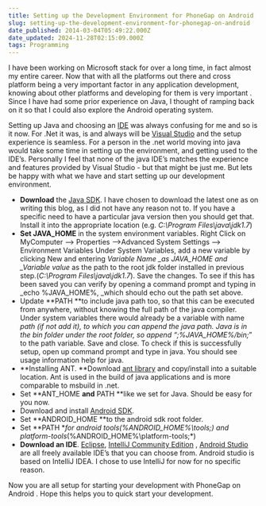 ```yaml
---
title: Setting up the Development Environment for PhoneGap on Android
slug: setting-up-the-development-environment-for-phonegap-on-android
date_published: 2014-03-04T05:49:22.000Z
date_updated: 2024-11-28T02:15:09.000Z
tags: Programming
---
```


I have been working on Microsoft stack for over a long time, in fact almost my entire career. Now that with all the platforms out there and cross platform being a very important factor in any application development, knowing about other platforms and developing for them is very important . Since I have had some prior experience on Java, I thought of ramping back on it so that I could also explore the Android operating system.

Setting up Java and choosing an [IDE](http://en.wikipedia.org/wiki/Integrated_development_environment) was always confusing for me and so is it now. For .Net it was, is and always will be [Visual Studio](http://www.visualstudio.com/) and the setup experience is seamless. For a person in the .net world moving into java would take some time in setting up the environment, and getting used to the IDE’s. Personally I feel that none of the java IDE’s matches the experience and features provided by Visual Studio - but that might be just me. But lets be happy with what we have and start setting up our development environment.

- **Download** the [Java SDK](http://www.oracle.com/technetwork/java/javase/downloads/jdk7-downloads-1880260.html). I have chosen to download the latest one as on writing this blog, as I did not have any reason not to. If you have a specific need to have a particular java version then you should get that. Install it into the appropriate location (e.g. *C:\Program Files\java\jdk1.7*)
- **Set JAVA_HOME** in the system environment variables. Right Click on MyComputer –> Properties –>Advanced System Settings –> Environment Variables Under System Variables, add a new variable by clicking New and entering *Variable Name _as JAVA_HOME and _Variable value* as the path to the root jdk folder installed in previous step.(*C:\Program Files\java\jdk1.7*). Save the changes. To see if this has been saved you can verify by opening a command prompt and typing in _echo %JAVA_HOME%, _which should echo out the path set above.
- Update **PATH **to include java path too, so that this can be executed from anywhere, without knowing the full path of the java compiler. Under system variables there would already be a variable with name *path *(if not add it), to which you can append the java path. Java is in the bin folder under the root folder, so append “*;%JAVA_HOME%/bin;*” to the path variable. Save and close. To check if this is successfully setup, open up command prompt and type in java. You should see usage information help for java.
- **Installing ANT. **Download [ant library](http://ant.apache.org/) and copy/install into a suitable location. Ant is used in the build of java applications and is more comparable to msbuild in .net.
- Set **ANT_HOME **and** PATH **like we set for Java. Should be easy for you now.
- Download and install [Android SDK](http://developer.android.com/sdk/index.html).
- Set **ANDROID_HOME **to the android sdk root folder.
- Set **PATH **for android tools(*%ANDROID_HOME%\tools;*) and platform-tools*(%ANDROID_HOME%\platform-tools;*)
- **Download an IDE**. [Eclipse](https://www.eclipse.org/downloads/), [IntelliJ Community Edition](http://www.jetbrains.com/idea/) , [Android Studio](http://developer.android.com/sdk/installing/studio.html) are all freely available IDE’s that you can choose from. Android studio is based on IntelliJ IDEA. I chose to use IntelliJ for now for no specific reason.

Now you are all setup for starting your development with PhoneGap on Android . Hope this helps you to quick start your development.
